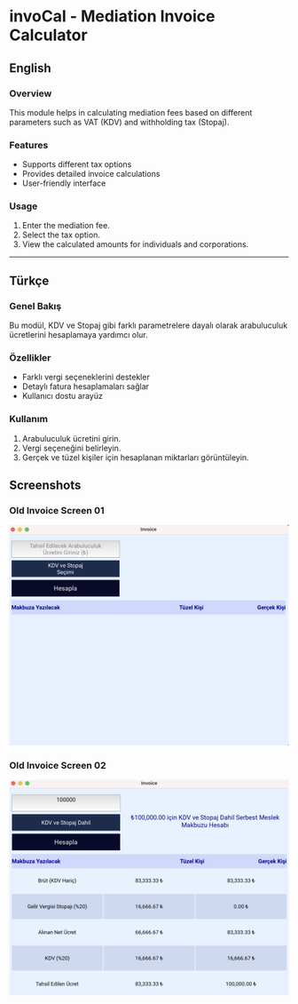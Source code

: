 # invoCal - Mediation Invoice Calculator

## English

### Overview
This module helps in calculating mediation fees based on different parameters such as VAT (KDV) and withholding tax (Stopaj).

### Features
- Supports different tax options
- Provides detailed invoice calculations
- User-friendly interface

### Usage
1. Enter the mediation fee.
2. Select the tax option.
3. View the calculated amounts for individuals and corporations.

---

## Türkçe

### Genel Bakış
Bu modül, KDV ve Stopaj gibi farklı parametrelere dayalı olarak arabuluculuk ücretlerini hesaplamaya yardımcı olur.

### Özellikler
- Farklı vergi seçeneklerini destekler
- Detaylı fatura hesaplamaları sağlar
- Kullanıcı dostu arayüz

### Kullanım
1. Arabuluculuk ücretini girin.
2. Vergi seçeneğini belirleyin.
3. Gerçek ve tüzel kişiler için hesaplanan miktarları görüntüleyin.

## Screenshots

### Old Invoice Screen 01
![Old Invoice Screen 01](invoice_screen_old_01.png)

### Old Invoice Screen 02
![Old Invoice Screen 02](invoice_screen_old_02.png)
